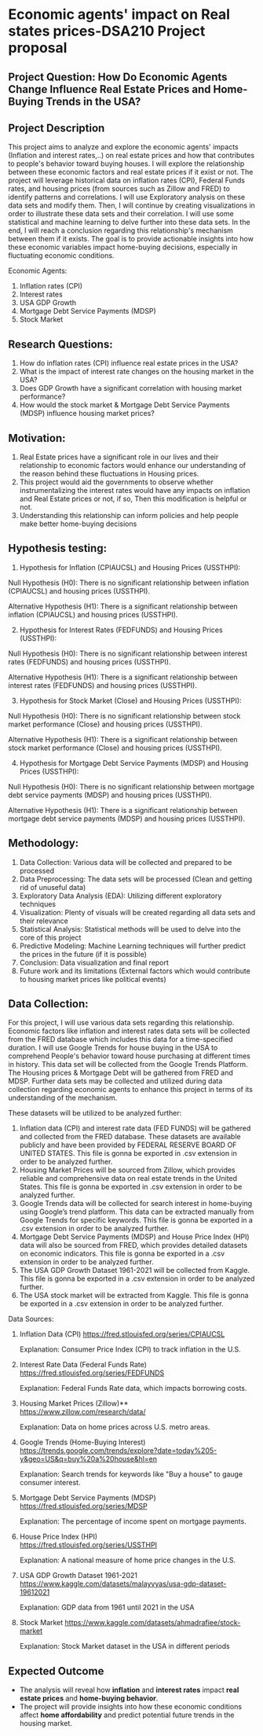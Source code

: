 # Economic agents' impact on Real states prices-DSA210 Project proposal                                                                                                    

## Project Question: How Do Economic Agents Change Influence Real Estate Prices and Home-Buying Trends in the USA?

## Project Description
This project aims to analyze and explore the economic agents' impacts (Inflation and interest rates,..) on real estate prices and how that contributes to people's behavior toward buying houses.
I will explore the relationship between these economic factors and real estate prices if it exist or not. The project will leverage historical data on inflation rates (CPI), Federal Funds rates, and housing prices (from sources such as Zillow and FRED) to identify patterns and correlations.
I will use Exploratory analysis on these data sets and modify them. Then, I will continue by creating visualizations in order to illustrate these data sets and their correlation. I will use some statistical and machine learning to delve further into these data sets.
In the end, I will reach a conclusion regarding this relationship's mechanism between them if it exists. The goal is to provide actionable insights into how these economic variables impact home-buying decisions, especially in fluctuating economic conditions.

Economic Agents:
1) Inflation rates (CPI)
2) Interest rates
3) USA GDP Growth
4) Mortgage Debt Service Payments (MDSP)
5) Stock Market
   
## Research Questions:
1. How do inflation rates (CPI) influence real estate prices in the USA?
2. What is the impact of interest rate changes on the housing market in the USA?
3. Does GDP Growth have a significant correlation with housing market performance?
4. How would the stock market & Mortgage Debt Service Payments (MDSP) influence housing market prices?
      
## Motivation: 
1) Real Estate prices have a significant role in our lives and their relationship to economic factors would enhance our understanding of the reason behind these fluctuations in Housing prices.
2) This project would aid the governments to observe whether instrumentalizing the interest rates would have any impacts on inflation and Real Estate prices or not, if so, Then this modification is helpful or not.
3) Understanding this relationship can inform policies and help people make better home-buying decisions

## Hypothesis testing:

 1) Hypothesis for Inflation (CPIAUCSL) and Housing Prices (USSTHPI):

Null Hypothesis (H0): There is no significant relationship between inflation (CPIAUCSL) and housing prices (USSTHPI).

Alternative Hypothesis (H1): There is a significant relationship between inflation (CPIAUCSL) and housing prices (USSTHPI).

 2) Hypothesis for Interest Rates (FEDFUNDS) and Housing Prices (USSTHPI):

Null Hypothesis (H0): There is no significant relationship between interest rates (FEDFUNDS) and housing prices (USSTHPI).

Alternative Hypothesis (H1): There is a significant relationship between interest rates (FEDFUNDS) and housing prices (USSTHPI).

 3) Hypothesis for Stock Market (Close) and Housing Prices (USSTHPI):

Null Hypothesis (H0): There is no significant relationship between stock market performance (Close) and housing prices (USSTHPI).

Alternative Hypothesis (H1): There is a significant relationship between stock market performance (Close) and housing prices (USSTHPI).

 4) Hypothesis for Mortgage Debt Service Payments (MDSP) and Housing Prices (USSTHPI):

Null Hypothesis (H0): There is no significant relationship between mortgage debt service payments (MDSP) and housing prices (USSTHPI).

Alternative Hypothesis (H1): There is a significant relationship between mortgage debt service payments (MDSP) and housing prices (USSTHPI).



## Methodology:
1) Data Collection: Various data will be collected and prepared to be processed
2) Data Preprocessing: The data sets will be processed (Clean and getting rid of unuseful data)
3) Exploratory Data Analysis (EDA): Utilizing different exploratory techniques
4) Visualization: Plenty of visuals will be created regarding all data sets and their relevance
5) Statistical Analysis: Statistical methods will be used to delve into the core of this project
6) Predictive Modeling: Machine Learning techniques will further predict the prices in the future (if it is possible)
7) Conclusion: Data visualization and final report
8) Future work and its limitations (External factors which would contribute to housing market prices like political events)

## Data Collection:
For this project, I will use various data sets regarding this relationship.
Economic factors like inflation and interest rates data sets will be collected from the FRED database which includes this data for a time-specified duration.
I will use Google Trends for house buying in the USA to comprehend People's behavior toward house purchasing at different times in history. This data set will be collected from the Google Trends Platform.
The Housing prices & Mortgage Debt will be gathered from FRED and MDSP.
Further data sets may be collected and utilized during data collection regarding economic agents to enhance this project in terms of its understanding of the mechanism.

These datasets will be utilized to be analyzed further:
1) Inflation data (CPI) and interest rate data (FED FUNDS) will be gathered and collected from the FRED database. These datasets are available publicly and have been provided by FEDERAL RESERVE BOARD OF UNITED STATES. This file is gonna be exported in .csv extension in order to be analyzed further.
2) Housing Market Prices will be sourced from Zillow, which provides reliable and comprehensive data on real estate trends in the United States. This file is gonna be exported in .csv extension in order to be analyzed further.
3) Google Trends data will be collected for search interest in home-buying using Google’s trend platform. This data can be extracted manually from Google Trends for specific keywords. This file is gonna be exported in a .csv extension in order to be analyzed further.
4) Mortgage Debt Service Payments (MDSP) and House Price Index (HPI) data will also be sourced from FRED, which provides detailed datasets on economic indicators. This file is gonna be exported in a .csv extension in order to be analyzed further.
5) The USA GDP Growth Dataset 1961-2021 will be collected from Kaggle. This file is gonna be exported in a .csv extension in order to be analyzed further.
6) The USA stock market will be extracted from Kaggle. This file is gonna be exported in a .csv extension in order to be analyzed further.

Data Sources:
1. Inflation Data (CPI)
   https://fred.stlouisfed.org/series/CPIAUCSL


   Explanation: Consumer Price Index (CPI) to track inflation in the U.S.

2. Interest Rate Data (Federal Funds Rate)
   https://fred.stlouisfed.org/series/FEDFUNDS

   
   Explanation: Federal Funds Rate data, which impacts borrowing costs.

3. Housing Market Prices (Zillow)**  
   https://www.zillow.com/research/data/

   
   Explanation: Data on home prices across U.S. metro areas.

4. Google Trends (Home-Buying Interest)  
   https://trends.google.com/trends/explore?date=today%205-y&geo=US&q=buy%20a%20house&hl=en

   
   Explanation: Search trends for keywords like "Buy a house" to gauge consumer interest.

5. Mortgage Debt Service Payments (MDSP) 
   https://fred.stlouisfed.org/series/MDSP

   
   Explanation: The percentage of income spent on mortgage payments.

6. House Price Index (HPI)  
   https://fred.stlouisfed.org/series/USSTHPI


   Explanation: A national measure of home price changes in the U.S.

7. USA GDP Growth Dataset 1961-2021
   https://www.kaggle.com/datasets/malayvyas/usa-gdp-dataset-19612021


   Explanation: GDP data from 1961 until 2021 in the USA

8. Stock Market
   https://www.kaggle.com/datasets/ahmadrafiee/stock-market


   Explanation: Stock Market dataset in the USA in different periods

## Expected Outcome
- The analysis will reveal how **inflation** and **interest rates** impact **real estate prices** and **home-buying behavior**.
- The project will provide insights into how these economic conditions affect **home affordability** and predict potential future trends in the housing market.
